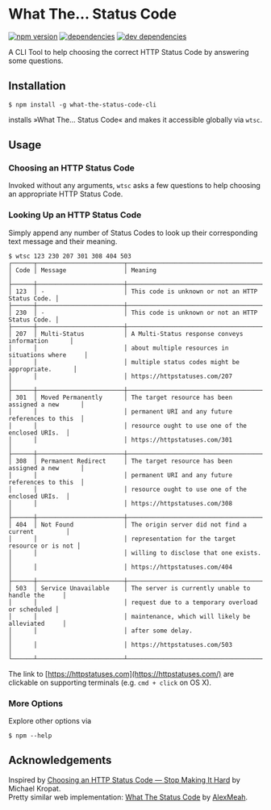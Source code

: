 # What The... Status Code

[![npm version](https://badge.fury.io/js/what-the-status-code-cli.svg)](https://badge.fury.io/js/what-the-status-code-cli) [![dependencies](https://david-dm.org/ta2edchimp/what-the-status-code-cli.svg)](https://david-dm.org/ta2edchimp/what-the-status-code-cli) [![dev dependencies](https://david-dm.org/ta2edchimp/what-the-status-code-cli/dev-status.svg)](https://david-dm.org/ta2edchimp/what-the-status-code-cli#info=devDependencies)

A CLI Tool to help choosing the correct HTTP Status Code by answering some questions.

## Installation

```
$ npm install -g what-the-status-code-cli
```

installs »What The... Status Code« and makes it accessible globally via `wtsc`.

## Usage

### Choosing an HTTP Status Code

Invoked without any arguments, `wtsc` asks a few questions to help choosing an appropriate HTTP Status Code.

### Looking Up an HTTP Status Code

Simply append any number of Status Codes to look up their corresponding text message and their meaning.

```
$ wtsc 123 230 207 301 308 404 503
┌──────┬────────────────────────┬──────────────────────────────────────────────────┐
│ Code │ Message                │ Meaning                                          │
├──────┼────────────────────────┼──────────────────────────────────────────────────┤
│ 123  │ -                      │ This code is unknown or not an HTTP Status Code. │
├──────┼────────────────────────┼──────────────────────────────────────────────────┤
│ 230  │ -                      │ This code is unknown or not an HTTP Status Code. │
├──────┼────────────────────────┼──────────────────────────────────────────────────┤
│ 207  │ Multi-Status           │ A Multi-Status response conveys information      │
│      │                        │ about multiple resources in situations where     │
│      │                        │ multiple status codes might be appropriate.      │
│      │                        │ https://httpstatuses.com/207                     │
├──────┼────────────────────────┼──────────────────────────────────────────────────┤
│ 301  │ Moved Permanently      │ The target resource has been assigned a new      │
│      │                        │ permanent URI and any future references to this  │
│      │                        │ resource ought to use one of the enclosed URIs.  │
│      │                        │ https://httpstatuses.com/301                     │
├──────┼────────────────────────┼──────────────────────────────────────────────────┤
│ 308  │ Permanent Redirect     │ The target resource has been assigned a new      │
│      │                        │ permanent URI and any future references to this  │
│      │                        │ resource ought to use one of the enclosed URIs.  │
│      │                        │ https://httpstatuses.com/308                     │
├──────┼────────────────────────┼──────────────────────────────────────────────────┤
│ 404  │ Not Found              │ The origin server did not find a current         │
│      │                        │ representation for the target resource or is not │
│      │                        │ willing to disclose that one exists.             │
│      │                        │ https://httpstatuses.com/404                     │
├──────┼────────────────────────┼──────────────────────────────────────────────────┤
│ 503  │ Service Unavailable    │ The server is currently unable to handle the     │
│      │                        │ request due to a temporary overload or scheduled │
│      │                        │ maintenance, which will likely be alleviated     │
│      │                        │ after some delay.                                │
│      │                        │ https://httpstatuses.com/503                     │
└──────┴────────────────────────┴──────────────────────────────────────────────────┘
```

The link to [https://httpstatuses.com](https://httpstatuses.com/) are clickable on supporting terminals (e.g. `cmd + click` on OS X).

### More Options

Explore other options via

```
$ npm --help
```

## Acknowledgements

Inspired by [Choosing an HTTP Status Code — Stop Making It Hard](http://racksburg.com/choosing-an-http-status-code/) by Michael Kropat.  
Pretty similar web implementation: [What The Status Code](http://alexmeah.com/what-the-status-code/#/home) by [AlexMeah](https://github.com/AlexMeah/what-the-status-code).
